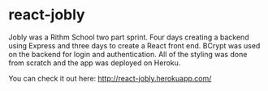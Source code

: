 # react-jobly



Jobly was a Rithm School two part sprint. Four days creating a backend using Express and three days to create a React front end. BCrypt was used on the backend for login and authentication. All of the styling was done from scratch and the app was deployed on Heroku.

You can check it out here: http://react-jobly.herokuapp.com/
